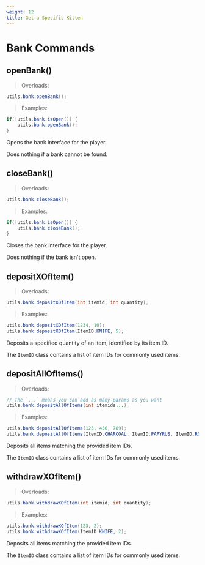 ```yaml
---
weight: 12
title: Get a Specific Kitten
---
```

# Bank Commands

## openBank()

> Overloads:

```java
utils.bank.openBank();
```

> Examples:

```java
if(!utils.bank.isOpen()) {
    utils.bank.openBank();
}
```

Opens the bank interface for the player.

<aside class="notice">Does nothing if a bank cannot be found.</aside>

<!-- <aside class="warning">Inside HTML code blocks like this one, you can't use Markdown, so use <code>&lt;code&gt;</code> blocks to denote code.</aside> -->

<!-- ### HTTP Request

`GET http://example.com/api/kittens/<ID>`

### URL Parameters

Parameter | Description
--------- | -----------
ID | The ID of the kitten to retrieve -->

## closeBank()

> Overloads:

```java
utils.bank.closeBank();
```

> Examples:

```java
if(!utils.bank.isOpen()) {
    utils.bank.closeBank();
}
```

Closes the bank interface for the player.

<aside class="notice">Does nothing if the bank isn't open.</aside>

## depositXOfItem()

> Overloads:

```java
utils.bank.depositXOfItem(int itemid, int quantity);
```

> Examples:

```java
utils.bank.depositXOfItem(1234, 10);
utils.bank.depositXOfItem(ItemID.KNIFE, 5);
```

Deposits a specified quantity of an item, identified by its item ID.

<aside class="notice">The <code>ItemID</code> class contains a list of item IDs for commonly used items.</aside>

## depositAllOfItems()

> Overloads:

```java
// The `...` means you can add as many params as you want
utils.bank.depositAllOfItems(int itemids...);
```

> Examples:

```java
utils.bank.depositAllOfItems(123, 456, 789);
utils.bank.depositAllOfItems(ItemID.CHARCOAL, ItemID.PAPYRUS, ItemID.ROPE, ItemID.CHAIR);
```

Deposits all items matching the provided item IDs.

<aside class="notice">The <code>ItemID</code> class contains a list of item IDs for commonly used items.</aside>

## withdrawXOfItem()

> Overloads:

```java
utils.bank.withdrawXOfItem(int itemid, int quantity);
```

> Examples:

```java
utils.bank.withdrawXOfItem(123, 2);
utils.bank.withdrawXOfItem(ItemID.KNIFE, 2);
```

Deposits all items matching the provided item IDs.

<aside class="notice">The <code>ItemID</code> class contains a list of item IDs for commonly used items.</aside>
